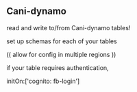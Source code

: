 Cani-dynamo
---

read and write to/from Cani-dynamo tables!

set up schemas for each of your tables

(( allow for config in multiple regions ))

if your table requires authentication,

initOn:['cognito: fb-login']